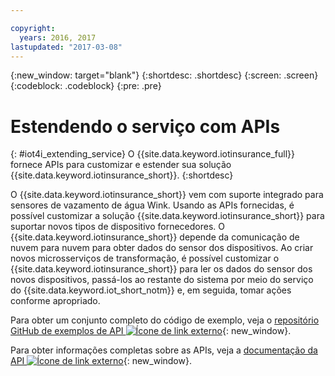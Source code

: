 ```yaml
---

copyright:
  years: 2016, 2017
lastupdated: "2017-03-08"
---
```


<!-- Common attributes used in the template are defined as follows: -->
{:new_window: target="blank"}
{:shortdesc: .shortdesc}
{:screen: .screen}
{:codeblock: .codeblock}
{:pre: .pre}



# Estendendo o serviço com APIs
{: #iot4i_extending_service}
O {{site.data.keyword.iotinsurance_full}} fornece APIs para customizar e estender sua solução {{site.data.keyword.iotinsurance_short}}.
{:shortdesc}

O {{site.data.keyword.iotinsurance_short}} vem com suporte integrado para sensores de vazamento de água Wink. Usando as APIs fornecidas, é possível customizar a solução {{site.data.keyword.iotinsurance_short}} para suportar novos tipos de dispositivo fornecedores. O {{site.data.keyword.iotinsurance_short}} depende da comunicação de nuvem para
nuvem para obter dados do sensor dos dispositivos. Ao criar novos microsserviços de
transformação, é possível customizar o {{site.data.keyword.iotinsurance_short}}
para ler os dados do sensor dos novos dispositivos, passá-los ao restante do sistema por
meio do serviço do {{site.data.keyword.iot_short_notm}} e, em seguida, tomar
ações conforme apropriado.

Para obter um conjunto completo do código de exemplo, veja o [repositório
GitHub de exemplos de API ![Ícone de link externo](../../icons/launch-glyph.svg)](https://github.com/IBM-Bluemix/iot4i-api-examples-nodejs/#iot-for-insurance-api-examples){: new_window}.

Para obter informações completas sobre as APIs, veja a [documentação da API ![Ícone de link externo](../../icons/launch-glyph.svg)](https://iot4i-api-docs.mybluemix.net/){: new_window}.
